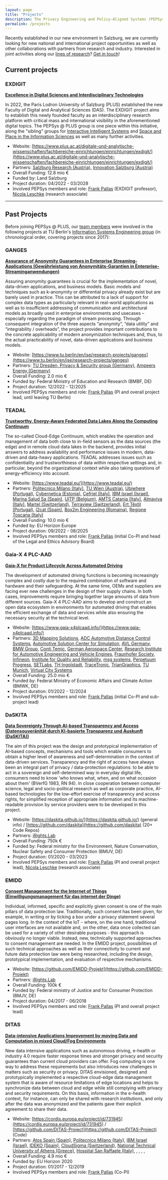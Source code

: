 ```yaml
---
layout: page
title: "Projects"
description: The Privacy Engineering and Policy-Aligned Systems (PEPSys) group at Paris Lodron University of Salzburg is doing interdisciplinary research that bridges the gap between real-world technical givens and legal and policy-related regulations.
permalink: /projects
---
```


Recently established in our new environment in Salzburg, we are currently looking for new national and international project opportunities as well as other collaborations with partners from research and industry. Interested in joint activities along our [lines of research](/research)? [Get in touch](mailto:frank.pallas@plus.ac.at)!

## Current projects

### EXDIGIT 

[**Excellence in Digital Sciences and Interdisciplinary Technologies**](https://www.plus.ac.at/digital-and-analytical-sciences/fachbereiche-einrichtungen/einrichtungen/exdigit/?lang=en)

In 2022, the Paris Lodron University of Salzburg (PLUS) established the new Faculty of Digital and Analytical Sciences (DAS). The EXDIGIT project aims to establish this newly founded faculty as an interdisciplinary research platform with critical mass and international visibility in the aforementioned digital topics. The PEPSys @ PLUS group is one piece within this initiative, along the "sibling" groups for [Interactive Intelligent Systems](https://christinebauer.eu/) and [Space and Place in the Information Sciences](https://www.space-and-place.net/) as well as many further activities.

* Website: [https://www.plus.ac.at/digitale-und-analytische-wissenschaften/fachbereiche-einrichtungen/einrichtungen/exdigit/](https://www.plus.ac.at/digitale-und-analytische-wissenschaften/fachbereiche-einrichtungen/einrichtungen/exdigit/)
* Partners: [Salzburg Research (Austria)](https://www.salzburgresearch.at/), [Innovation Salzburg (Austria)](https://www.innovation-salzburg.at/)
* Overall Funding: 12.8 mio €
* Funded by: Land Salzburg
* Project duration: 04/2022 - 03/2028
* Involved PEPSys members and role: [Frank Pallas](/team/fp) (EXDIGIT professor), [Nicola Leschke](/team/nl) (research associate)


---



## Past Projects

Before joining PEPSys @ PLUS, our [team members](/team) were involved in the following projects at TU Berlin's [Information Systems Engineering group](https://www.tu.berlin/ise) (in chronological order, covering projects since 2017):

### GANGES

[**Assurance of Anonymity Guarantees in Enterprise Streaming-Applications (Gewährleistung von Anonymitäts-Garantien in Enterprise-Streaminganwendungen)**](https://www.tu.berlin/en/ise/research-projects/ganges)

Assuring anonymity guarantees is crucial for the implementation of novel, data-driven applications, and business models. Basic models and techniques such as k-anonymity or differential privacy already exist but are barely used in practice. This can be attributed to a lack of support for complex data types as particularly relevant in real-world applications as well as to insufficient addressing of communication and architectural models as broadly used in enterprise environments and usecases – especially regarding the paradigm of stream processing. Through consequent integration of the three aspects “anonymity”, “data utility” and “integrability / overheads”, the project provides important contributions to the concrete applicability of modern anonymization techniques and, thus, to the actual practicability of novel, data-driven applications and business models.

* Website: [https://www.tu.berlin/en/ise/research-projects/ganges](https://www.tu.berlin/en/ise/research-projects/ganges)
* Partners: [TU Dresden, Privacy & Security group (Germany)](https://tu-dresden.de/ing/informatik/sya/ps), [Ampeers Energy (Germany)](https://www.ampeersenergy.de/)
* Overall Funding: 2.0 mio €
* Funded by: Federal Ministry of Education and Research (BMBF, DE)
* Project duration: 12/2022 - 12/2025
* Involved PEPSys members and role: [Frank Pallas](/team/fp) (PI and overall project lead, until leaving TU Berlin)

### TEADAL

[**Trustworthy, Energy-Aware Federated Data Lakes Along the Computing Continuum**](https://www.teadal.eu/)

The so-called Cloud-Edge Continuum, which enables the operation and management of data both close to in-field sensors as the data sources (the edge) and in remote cloud data lakes in the backend, provides initial answers to address availability and performance issues in modern, data-driven and data-heavy applications. TEADAL addresses issues such as confidentiality and trustworthiness of data within respective settings and, in particular, beyond the organizational context while also taking questions of energy-efficiency into account.

* Website: [https://www.teadal.eu/](https://www.teadal.eu/)
* Partners: [Politecnico Milano (Italy)](https://www.deib.polimi.it/eng/home-page), [TU Wien (Austria)](https://dsg.tuwien.ac.at/), [Ubiwhere (Portugal)](https://www.ubiwhere.com/), [Cybernetica (Estonia)](https://cyber.ee/), [Cefriel (Italy)](https://www.cefriel.com/), [IBM Israel (Israel)](https://www.ibm.com/), [Marina Salud Sa (Spain)](https://www.marinasalud.es/), [UITP (Belgium)](https://www.uitp.org/), [AMTS Catania (Italy)](https://www.amts.ct.it/), [Almaviva (Italy)](https://www.almaviva.it/it_IT/), [Martel (Switzerland)](https://www.martel-innovate.com/), [Terraview (Switzerland)](https://www.terraview.co/), [Ert Têxtil (Portugal)](https://www.ertgrupo.com/), [I2cat (Spain)](https://i2cat.net/), [Box2m Engineering (Romaina)](http://www.box2m.com/home), [Regione Toscana (Italy)](https://www.regione.toscana.it/)
* Overall Funding: 10.0 mio €
* Funded by: EU Horizon Europe
* Project duration: 09/2022 - 08/2025
* Involved PEPSys members and role: [Frank Pallas](/team/fp) (initial Co-PI and head of the Legal and Ethics Advisory Board)

### Gaia-X 4 PLC-AAD

[**Gaia-X for Product Lifecycle Across Automated Driving**](https://www.gaia-x4plcaad.info/)

The development of automated driving functions is becoming increasingly complex and costly due to the required combination of software and hardware and their safeguarding. At the same time, OEMs and suppliers are facing ever new challenges in the design of their supply chains. In both cases, improvements require bringing together large amounts of data from different sources. Gaia-X 4 PLC-AAD aims to develop and construct an open data ecosystem in environments for automated driving that enables the efficient exchange of data and services while also ensuring the necessary security at the technical level.

* Website: [https://www.gaia-x4plcaad.info/](https://www.gaia-x4plcaad.info/)
* Partners: [3D Mapping Solutions](https://www.3d-mapping.de/), [ADC Automotive Distance Control Systems](https://www.continental-automotive.com/en.html), [Automotive Solution Center for Simulation](https://www.asc-s.de), [AVL Germany](https://www.avl.com/en-at/locations/avl-deutschland-gmbh), [BMW Group](https://www.bmwgroup.com), [Conti Temic](https://www.continental-automotive.com/en/microsites/laboratories/germany/ql-ing-_-emc-lab.html), [German Aerospace Center](https://www.dlr.de), [Research Institute for Automotive Engineering and Vehicle Engines](https://www.fkfs.de/en/), [Fraunhofer Society](https://www.fraunhofer.de/), [Infineon](https://www.infineon.com), [Institute for Quality and Reliability](https://www.world-class-quality.com), [msg systems](https://www.msg.group), [Perpetuum Progress](https://perpetuum-progress.io/), [SETLabs](https://www.setlabs.de/), [TH Ingolstadt](https://www.thi.de/), [TraceTronic](https://www.tracetronic.de/), [TrianGraphics](https://triangraphics.de/), [TU Munich](https://www.tum.de/), [Virtual City Systems](https://vc.systems/)
* Overall Funding: 25.0 mio €
* Funded by: Federal Ministry of Economic Affairs and Climate Action (BMWK, DE)
* Project duration: 01/2022 - 12/2024
* Involved PEPSys members and role: [Frank Pallas](/team/fp) (initial Co-PI and sub-project lead)

### DaSKITA

[**Data Sovereignty Through AI-based Transparency and Access (Datensouveränität durch KI-basierte Transparenz und Auskunft (DaSKITA))**](https://daskita.github.io/)

The aim of this project was the design and prototypical implementation of AI-based concepts, mechanisms and tools which enable consumers to obtain a higher level of awareness and self-determination in the context of data-driven services. Transparency and the right of access have always been an integral part of privacy / data-protection regulations: to be able to act in a sovereign and self-determined way in everyday digital life, consumers need to know 'who knows what, when, and on what occasion about them' (BVerfG 1983, RN 94). In close cooperation between computer science, legal and socio-political research as well as corporate practice, AI-based technologies for the low-effort exercise of transparency and access rights, for simplified reception of appropriate information and its machine-readable provision by service providers were to be developed in this project. 

* Website: [https://daskita.github.io/](https://daskita.github.io/) (general info) / [https://github.com/daskita](https://github.com/daskita) (20+ Code Repos)
* Partners: [iRights.Lab](https://www.irights-lab.de/)
* Overall Funding: 750k €
* Funded by: Federal ministry for the Environment, Nature Conservation, Nuclear Safety and Consumer Protection (BMUV, DE)
* Project duration: 01/2020 - 03/2023
* Involved PEPSys members and role: [Frank Pallas](/team/fp) (PI and overall project lead), [Nicola Leschke](/team/nl) (research associate)


### EMIDD

[**Consent Management for the Internet of Things (Einwilligungsmanagement für das internet der Dinge)**](https://github.com/EMIDD-Projekt)

Individual, informed, specific and explicitly given consent is one of the main pillars of data protection law. Traditionally, such consent has been given, for example, in writing or by ticking a box under a privacy statement several pages long. In the context of the IoT - where, on the one hand, traditional user interfaces are not available and, on the other, data once collected can be used for a variety of other desirable purposes - this approach is obviously no longer viable. Instead, new, technically supported approaches to consent management are needed. In the EMIDD project, possibilities of such technical approaches as well as their connectivity to current and future data protection law were being researched, including the design, prototypical implementation, and evaluation of respective mechanisms.

* Website: [https://github.com/EMIDD-Projekt](https://github.com/EMIDD-Projekt)
* Partners: [iRights.Lab](https://www.irights-lab.de/)
* Overall Funding: 100k €
* Funded by: Federal ministry of Justice and for Consumer Protection (BMJV, DE)
* Project duration: 04/2017 - 06/2018
* Involved PEPSys members and role: [Frank Pallas](/team/fp) (PI and overall project lead)

### DITAS

[**Data-intensive Applications Improvement by moving Data and Computation in mixed Cloud/Fog Environments**](https://cordis.europa.eu/project/id/731945)

New data intensive applications such as autonomous driving, e-health or industry 4.0 require faster response times and stronger privacy and security guarantees than current cloud providers can offer. Fog computing is one way to address these requirements but also introduces new challenges in matters such as security or privacy. DITAS envisioned, designed and prototypically implemented a respective cloud-edge data management system that is aware of resource limitations of edge locations and helps to synchronize data between cloud and edge while still complying with privacy and security requirements. On this basis, information in the e-health context, for instance, can only be shared with research institutions, and only after the data was anonymized and the patients gave their explicit agreement to share their data.

* Website: [https://cordis.europa.eu/project/id/731945](https://cordis.europa.eu/project/id/731945) / [https://github.com/DITAS-Project](https://github.com/DITAS-Project) (Code)
* Partners: [Atos Spain (Spain)](https://atos.net/es/spain), [Politecnico Milano (Italy)](https://www.deib.polimi.it/eng/home-page), [IBM Israel (Israel)](https://www.ibm.com/), [IDEKO (Spain)](https://www.ideko.es), [CloudSigma (Switzerland)](https://www.cloudsigma.com/), [National Technical University of Athens (Greece)](https://www.iccs.gr/), [Hospital San Raffaele (Italy)](https://www.hsr.it/), [](), [](), [](), [](), 
* Overall Funding: 4.9 mio €
* Funded by: EU Horizon 2020
* Project duration: 01/2017 - 12/2019
* Involved PEPSys members and role: [Frank Pallas](/team/fp) (Co-PI)

<!---
### 

[**xx**]()

abc

* Website: []()
* Partners:
* Overall Funding:
* Funded by: 
* Project duration: 
* Involved PEPSys members and role: [Frank Pallas](/team/fp)

--->


